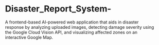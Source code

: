 # Disaster_Report_System-
A frontend-based AI-powered web application that aids in disaster response by analyzing uploaded images, detecting damage severity using the Google Cloud Vision API, and visualizing affected zones on an interactive Google Map.
